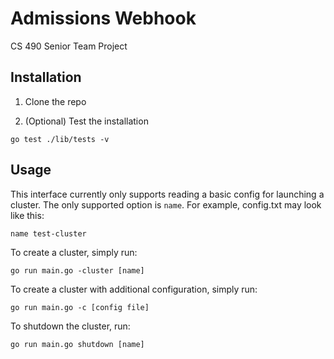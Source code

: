 # Admissions Webhook
CS 490 Senior Team Project

## Installation

1. Clone the repo

2. (Optional) Test the installation

`go test ./lib/tests -v`

## Usage

This interface currently only supports reading a basic config for launching a cluster. The only supported option is `name`. For example, config.txt may look like this:

```
name test-cluster
```

To create a cluster, simply run:

`go run main.go -cluster [name]`


To create a cluster with additional configuration, simply run:

`go run main.go -c [config file]`


To shutdown the cluster, run:

`go run main.go shutdown [name]`

